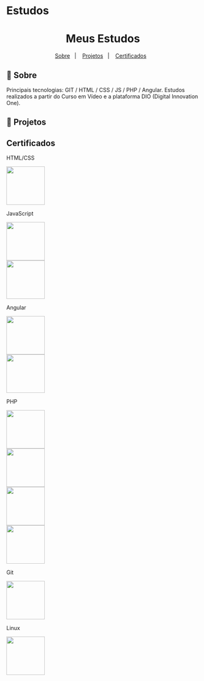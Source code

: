 # Estudos


<h1 align="center">Meus Estudos</h1>


<p align="center">
  <a href="#-sobre">Sobre</a>&nbsp;&nbsp;&nbsp;|&nbsp;&nbsp;&nbsp;
  <a href="#-projetos">Projetos</a>&nbsp;&nbsp;&nbsp;|&nbsp;&nbsp;&nbsp;
  <a href="#certificados">Certificados</a>&nbsp;&nbsp;&nbsp;  
</p>


## 📖 Sobre

Principais tecnologias: GIT / HTML / CSS / JS / PHP / Angular.
Estudos realizados a partir do Curso em Vídeo e a plataforma DIO (Digital Innovation One).

## 🚀 Projetos




## Certificados

HTML/CSS 

<div>
    <img height="100" src="" style="max-width:30%;"/>
</div>


JavaScript 

<div>
    <img height="100" src="" style="max-width:30%;"/>
</div> 
<div>
    <img height="100" src="" style="max-width:30%;"/>
</div>



Angular 

<div>
    <img height="100" src="" style="max-width:30%;"/>
</div> 
<div>
    <img height="100" src="" style="max-width:30%;"/>
</div>



PHP 

<div>
    <img height="100" src="" style="max-width:30%;"/>
</div> 
<div>
    <img height="100" src="" style="max-width:30%;"/>
</div> 
<div>
    <img height="100" src="" style="max-width:30%;"/>
</div> 
<div>
    <img height="100" src="" style="max-width:30%;"/>
</div>



Git 

<div>
    <img height="100" src="" style="max-width:30%;"/>
</div>



Linux 

<div>
    <img height="100" src="" style="max-width:30%;"/>
</div>


